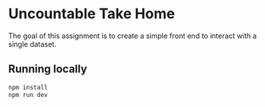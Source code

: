 # Uncountable Take Home

The goal of this assignment is to create a simple front end to interact with a single dataset.

## Running locally

```bash
npm install
npm run dev
```
